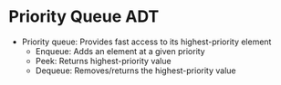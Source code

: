 # Priority Queue ADT

- Priority queue: Provides fast access to its highest-priority element
  - Enqueue: Adds an element at a given priority
  - Peek: Returns highest-priority value
  - Dequeue: Removes/returns the highest-priority value